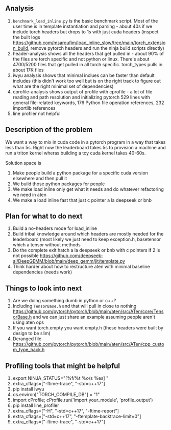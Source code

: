 ## Analysis
1. `benchmark_load_inline.py` is the basic benchmark script. Most of the user time is in template instantiation and parsing - about 40s if we include torch headers but drops to 1s with just cuda headers (inspect the built logs https://github.com/msaroufim/load_inline_slow/tree/main/torch_extension_build, remove pytorch headers and run the ninja build scripts directly)
2. header-analysis shows all the headers that get pulled in - about 90% of the files are torch specific and not python or linux. There's about 4700/5200 files that get pulled in all torch specific. torch_types pulls in about 17K files
3. iwyu analysis shows that minimal inclues can be faster than default includes (this didn't work too well but is on the right track to figure out what are the right minimal set of dependencies)
4. cprofile-analysis shows output of profile with cprofile - a lot of file reading and path resolution and initializing pytorch 529 lines with general file-related keywords, 176 Python file operation references, 232 importlib references
5. line profiler not helpful

## Description of the problem

We want a way to mix in cuda code in a pytorch program in a way that takes less than 5s. Right now the leaderboard takes 5s to provision a machine and run a triton kernel wheras building a toy cuda kernel takes 40-60s.

Solution space is
1. Make people build a python package for a specific cuda version elsewhere and then pull it
2. We build those python packages for people
3. We make load inline only get what it needs and do whatever refactoring we need in aten
4. We make a load inline fast that just c pointer a la deepseek or bnb 

## Plan for what to do next
1. Build a no-headers mode for load_inline
2. Build tribal knowledge around which headers are mostly needed for the leaderboard (most likely we just need to keep exception.h, basetensor which a tensor without methods
3. Do the complete exit hatch a la deepseek or bnb with c pointers if 2 is not possible https://github.com/deepseek-ai/DeepGEMM/blob/main/deep_gemm/jit/template.py
4. Think harder about how to restructure aten with minimal baseline dependencies (needs work)

## Things to look into next
1. Are we doing something dumb in python or c++?
2. Including `TensorBase.h` and that will pull in close to nothing https://github.com/pytorch/pytorch/blob/main/aten/src/ATen/core/TensorBase.h and we can just share an example assuming people aren't using aten ops
3. If you want torch.empty you want empty.h (these headers were built by design to be slim)
4. Deranged file https://github.com/pytorch/pytorch/blob/main/aten/src/ATen/cpp_custom_type_hack.h


## Profiling tools that might be helpful

1. export NINJA_STATUS="[%f/%t %o/s %es] "
2. extra_cflags=["-ftime-trace", "-std=c++17"]
3. pip install iwyu
4. os.environ["TORCH_COMPILE_DB"] = "1"
5. import cProfile; cProfile.run('import your_module', 'profile_output')
6. pip install line_profiler
7. extra_cflags=["-H", "-std=c++17", "-ftime-report"]
8. extra_cflags=["-std=c++17", "-ftemplate-backtrace-limit=0"]
9. extra_cflags=["-ftime-trace", "-std=c++17"]
